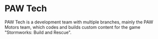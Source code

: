 # PAW Tech
PAW Tech is a development team with multiple branches, mainly the PAW Motors team, which codes and builds custom content for the game "Stormworks: Build and Rescue".
